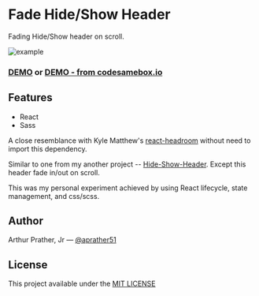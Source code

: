 # Fade Hide/Show Header
Fading Hide/Show header on scroll.

![example](assets/example.gif)

### [DEMO](https://aprather51.github.io/Hide-Show-Header/) or [DEMO - from codesamebox.io](https://j3jlw6yxky.codesandbox.io/)

## Features
- React
- Sass

A close resemblance with Kyle Matthew's [ react-headroom](https://github.com/KyleAMathews/react-headroom) without need to import this dependency.

Similar to one from my another project -- [Hide-Show-Header](https://github.com/aprather51/Hide-Show-Header). Except this header fade in/out on scroll. 

This was my personal experiment achieved by using React lifecycle, state management, and css/scss.

## Author
Arthur Prather, Jr — [@aprather51](https://github.com/aprather51)

## License
This project available under the [MIT LICENSE](LICENSE.md)

